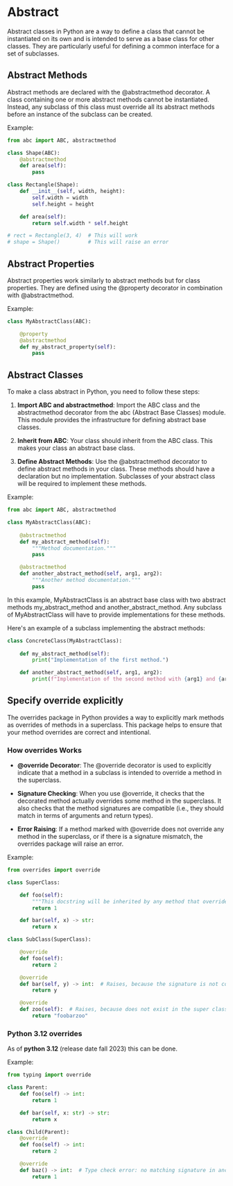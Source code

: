 # Abstract

Abstract classes in Python are a way to define a class that cannot be instantiated on its own and is intended to serve as a base class for other classes. They are particularly useful for defining a common interface for a set of subclasses.

## Abstract Methods

Abstract methods are declared with the @abstractmethod decorator. A class containing one or more abstract methods cannot be instantiated. Instead, any subclass of this class must override all its abstract methods before an instance of the subclass can be created.

Example:

```python
from abc import ABC, abstractmethod

class Shape(ABC):
    @abstractmethod
    def area(self):
        pass

class Rectangle(Shape):
    def __init__(self, width, height):
        self.width = width
        self.height = height

    def area(self):
        return self.width * self.height

# rect = Rectangle(3, 4)  # This will work
# shape = Shape()         # This will raise an error
```

## Abstract Properties

Abstract properties work similarly to abstract methods but for class properties. They are defined using the @property decorator in combination with @abstractmethod.

Example:

```python
class MyAbstractClass(ABC):

    @property
    @abstractmethod
    def my_abstract_property(self):
        pass
```

## Abstract Classes

To make a class abstract in Python, you need to follow these steps:

1. **Import ABC and abstractmethod**: Import the ABC class and the abstractmethod decorator from the abc (Abstract Base Classes) module. This module provides the infrastructure for defining abstract base classes.

1. **Inherit from ABC**: Your class should inherit from the ABC class. This makes your class an abstract base class.

1. **Define Abstract Methods**: Use the @abstractmethod decorator to define abstract methods in your class. These methods should have a declaration but no implementation. Subclasses of your abstract class will be required to implement these methods.

Example:

```python
from abc import ABC, abstractmethod

class MyAbstractClass(ABC):
    
    @abstractmethod
    def my_abstract_method(self):
        """Method documentation."""
        pass

    @abstractmethod
    def another_abstract_method(self, arg1, arg2):
        """Another method documentation."""
        pass
```

In this example, MyAbstractClass is an abstract base class with two abstract methods my_abstract_method and another_abstract_method. Any subclass of MyAbstractClass will have to provide implementations for these methods.

Here's an example of a subclass implementing the abstract methods:

```python
class ConcreteClass(MyAbstractClass):
    
    def my_abstract_method(self):
        print("Implementation of the first method.")

    def another_abstract_method(self, arg1, arg2):
        print(f"Implementation of the second method with {arg1} and {arg2}.")
```

## Specify override explicitly

The overrides package in Python provides a way to explicitly mark methods as overrides of methods in a superclass.
This package helps to ensure that your method overrides are correct and intentional. 

### How overrides Works

- **@override Decorator**: The @override decorator is used to explicitly indicate that a method in a subclass is intended to override a method in the superclass.

- **Signature Checking**: When you use @override, it checks that the decorated method actually overrides some method in the superclass. It also checks that the method signatures are compatible (i.e., they should match in terms of arguments and return types).

- **Error Raising**: If a method marked with @override does not override any method in the superclass, or if there is a signature mismatch, the overrides package will raise an error.

Example:

```python
from overrides import override

class SuperClass:

    def foo(self):
        """This docstring will be inherited by any method that overrides this!"""
        return 1

    def bar(self, x) -> str:
        return x

class SubClass(SuperClass):

    @override
    def foo(self):
        return 2

    @override
    def bar(self, y) -> int:  # Raises, because the signature is not compatible.
        return y

    @override
    def zoo(self):  # Raises, because does not exist in the super class.
        return "foobarzoo"
```

### Python 3.12 overrides

As of **python 3.12** (release date fall 2023) this can be done.

Example:

```python
from typing import override

class Parent:
    def foo(self) -> int:
        return 1

    def bar(self, x: str) -> str:
        return x

class Child(Parent):
    @override
    def foo(self) -> int:
        return 2

    @override
    def baz() -> int:  # Type check error: no matching signature in ancestor
        return 1
```